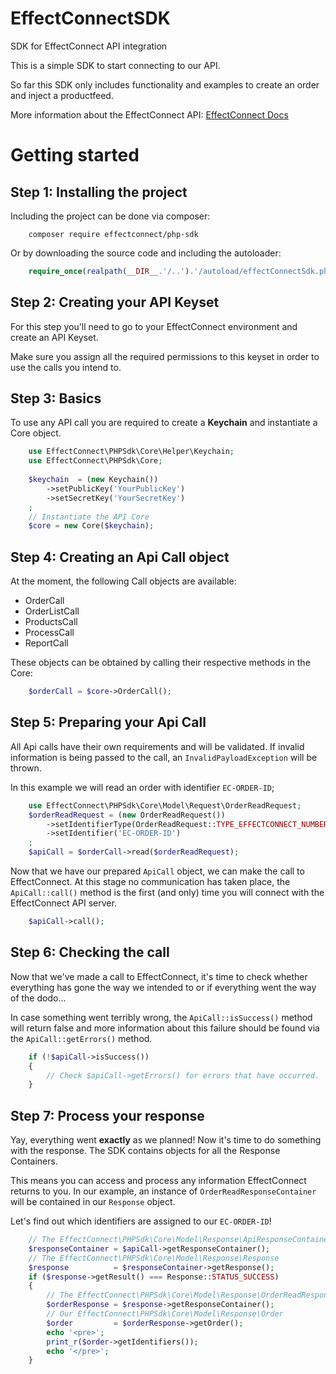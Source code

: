 # EffectConnectSDK
SDK for EffectConnect API integration

This is a simple SDK to start connecting to our API.

So far this SDK only includes functionality and examples to create an order and inject a productfeed.


More information about the EffectConnect API: [EffectConnect Docs](https://docs.effectconnect.com)
# Getting started

## Step 1: Installing the project 
Including the project can be done via composer:
```
    composer require effectconnect/php-sdk
```
Or by downloading the source code and including the autoloader:
```php
    require_once(realpath(__DIR__.'/..').'/autoload/effectConnectSdk.php');
```

## Step 2: Creating your API Keyset
For this step you'll need to go to your EffectConnect environment and create an API Keyset.

Make sure you assign all the required permissions to this keyset in order to use the calls you intend to.

## Step 3: Basics
To use any API call you are required to create a **Keychain** and instantiate a Core object.
```php
    use EffectConnect\PHPSdk\Core\Helper\Keychain;
    use EffectConnect\PHPSdk\Core;
    
    $keychain  = (new Keychain())
        ->setPublicKey('YourPublicKey')
        ->setSecretKey('YourSecretKey')
    ;
    // Instantiate the API Core
    $core = new Core($keychain);
```

## Step 4: Creating an Api Call object
At the moment, the following Call objects are available:
* OrderCall
* OrderListCall
* ProductsCall
* ProcessCall
* ReportCall

These objects can be obtained by calling their respective methods in the Core:
```php
    $orderCall = $core->OrderCall();
```

## Step 5: Preparing your Api Call
All Api calls have their own requirements and will be validated. If invalid information is being passed to the call, an `InvalidPayloadException` will be thrown.

In this example we will read an order with identifier `EC-ORDER-ID`;
```php
    use EffectConnect\PHPSdk\Core\Model\Request\OrderReadRequest;
    $orderReadRequest = (new OrderReadRequest())
        ->setIdentifierType(OrderReadRequest::TYPE_EFFECTCONNECT_NUMBER)
        ->setIdentifier('EC-ORDER-ID')
    ;
    $apiCall = $orderCall->read($orderReadRequest);
```

Now that we have our prepared `ApiCall` object, we can make the call to EffectConnect. At this stage no communication has taken place, the `ApiCall::call()` method is the first (and only) time you will connect with the EffectConnect API server.
```php
    $apiCall->call();
```

## Step 6: Checking the call
Now that we've made a call to EffectConnect, it's time to check whether everything has gone the way we intended to or if everything went the way of the dodo...

In case something went terribly wrong, the `ApiCall::isSuccess()` method will return false and more information about this failure should be found via the `ApiCall::getErrors()` method.
```php
    if (!$apiCall->isSuccess()) 
    {
        // Check $apiCall->getErrors() for errors that have occurred.
    }
``` 

## Step 7: Process your response
Yay, everything went **exactly** as we planned! Now it's time to do something with the response. The SDK contains objects for all the Response Containers.

This means you can access and process any information EffectConnect returns to you. In our example, an instance of `OrderReadResponseContainer` will be contained in our `Response` object.

Let's find out which identifiers are assigned to our `EC-ORDER-ID`!
```php
    // The EffectConnect\PHPSdk\Core\Model\Response\ApiResponseContainer
    $responseContainer = $apiCall->getResponseContainer();
    // The EffectConnect\PHPSdk\Core\Model\Response\Response
    $response          = $responseContainer->getResponse();
    if ($response->getResult() === Response::STATUS_SUCCESS)
    {
        // The EffectConnect\PHPSdk\Core\Model\Response\OrderReadResponseContainer
        $orderResponse = $response->getResponseContainer();
        // Our EffectConnect\PHPSdk\Core\Model\Response\Order
        $order         = $orderResponse->getOrder();
        echo '<pre>';
        print_r($order->getIdentifiers());
        echo '</pre>';
    }
``` 